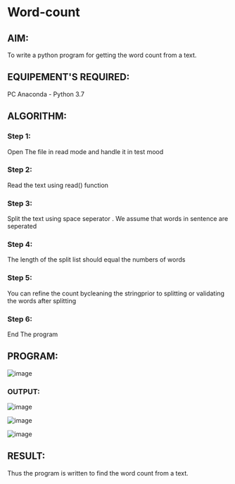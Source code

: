 # Word-count
## AIM:
To write a python program for getting the word count from a text.
## EQUIPEMENT'S REQUIRED: 
PC
Anaconda - Python 3.7
## ALGORITHM: 
### Step 1:
Open The file in read mode and handle it in test mood
### Step 2: 
Read the text using read() function
### Step 3: 
Split the text using space seperator . We assume that words in sentence are seperated
### Step 4:  
The length of the split list should equal the numbers of words
### Step 5: 
You can refine the count bycleaning the stringprior to splitting or validating the words after splitting
### Step 6: 
End The program
## PROGRAM:

![image](https://github.com/Deepikasuresh05/Word-count/assets/148514509/0165be2e-ea43-469f-9d69-2688c0c204b7)


### OUTPUT:

![image](https://github.com/Deepikasuresh05/Word-count/assets/148514509/53f9d0ec-17e8-4028-806b-22ab9cf222cc)


![image](https://github.com/Deepikasuresh05/Word-count/assets/148514509/6869ef3e-4a69-4252-abe4-6680f5eb0987)


![image](https://github.com/Deepikasuresh05/Word-count/assets/148514509/d3c2a166-f550-41c3-b604-fd57a222177a)

## RESULT:
Thus the program is written to find the word count from a text.
